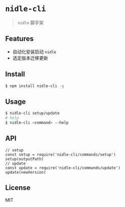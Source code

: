 # `nidle-cli`

> `nidle` 脚手架

## Features

- 自动化安装启动 `nidle`
- 选定版本迁移更新

## Install

```bash
$ npm install nidle-cli -g
```

## Usage

```bash
$ nidle-cli setup/update
# help
$ nidle-cli <command> --help
```

## API

```
// setup
const setup = require('nidle-cli/commands/setup')
setup(outputPath)
// update
const update = require('nidle-cli/commands/update')
update(newVersion)
```

## License

MIT
